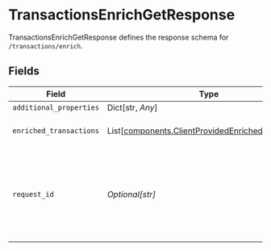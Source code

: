 # TransactionsEnrichGetResponse

TransactionsEnrichGetResponse defines the response schema for `/transactions/enrich`.


## Fields

| Field                                                                                                                                       | Type                                                                                                                                        | Required                                                                                                                                    | Description                                                                                                                                 |
| ------------------------------------------------------------------------------------------------------------------------------------------- | ------------------------------------------------------------------------------------------------------------------------------------------- | ------------------------------------------------------------------------------------------------------------------------------------------- | ------------------------------------------------------------------------------------------------------------------------------------------- |
| `additional_properties`                                                                                                                     | Dict[str, *Any*]                                                                                                                            | :heavy_minus_sign:                                                                                                                          | N/A                                                                                                                                         |
| `enriched_transactions`                                                                                                                     | List[[components.ClientProvidedEnrichedTransaction](../../models/components/clientprovidedenrichedtransaction.md)]                          | :heavy_check_mark:                                                                                                                          | A list of enriched transactions.                                                                                                            |
| `request_id`                                                                                                                                | *Optional[str]*                                                                                                                             | :heavy_minus_sign:                                                                                                                          | A unique identifier for the request, which can be used for troubleshooting. This identifier, like all Plaid identifiers, is case sensitive. |